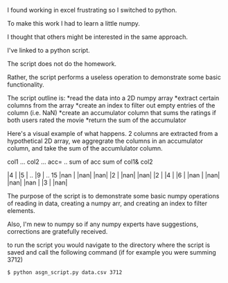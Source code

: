 I found working in excel frustrating so I switched to python. 

To make this work I had to learn a little numpy. 

I thought that others might be interested in the same approach.  

I've linked to a python script. 

The script does not do the homework. 

Rather, the script performs a useless operation to demonstrate some basic functionality.

The script outline is: 
*read the data into a 2D numpy array
*extract certain columns from the array
*create an index to filter out empty entries of the column (i.e. NaN) 
*create an accumulator column that sums the ratings if both users rated the movie
*return the sum of the accumulator 

Here's a visual example of what happens. 2 columns are extracted from a 
hypothetical 2D array, we aggregrate the columns in an accumulator column, 
and take the sum of the accumlulator column. 

col1 ... col2 ... acc= .. sum of acc
				  sum of 
				  col1&
				  col2 

|4   |  |5  | .. |9  | .. 15
|nan |  |nan|    |nan|
|2	 |  |nan|    |nan|
|2   |  |4  |    |6  |
|nan |  |nan|    |nan|
|nan |  |3  |    |nan|

The purpose of the script is to demonstrate some basic numpy operations of 
reading in data, creating a numpy arr, and creating an index to filter elements.
 
Also, I'm new to numpy so if any numpy experts have suggestions, corrections
are gratefully received. 

to run the script you would navigate to the directory where the script is saved
and call the following command (if for example you were summing 3712)

    $ python asgn_script.py data.csv 3712 

